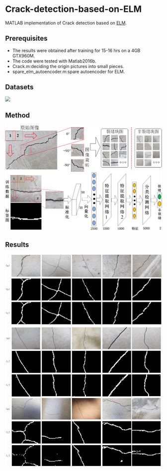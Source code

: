 # Crack-detection-based-on-ELM
MATLAB implementation of Crack detection based on [ELM](http://www.ntu.edu.sg/home/egbhuang/).

## Prerequisites
- The results were obtained after training for 15-16 hrs on a 4GB GTX960M.
- The code were tested with Matlab2016b.
- Crack.m:deciding the origin pictures into small pieces.
- spare_elm_autoencoder.m:spare autoencoder for ELM.
## Datasets
![](images/1.jpg)

## Method
![](images/2.jpg)
![](images/3.jpg)

## Results
![](images/4.jpg)
![](images/5.jpg)
